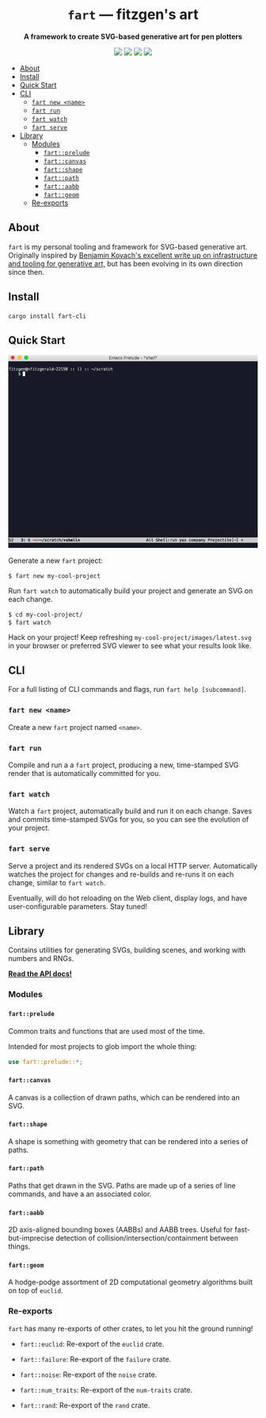 <div align="center">

  <h1><code>fart</code> &mdash; fitzgen's art</h1>

  <strong>A framework to create SVG-based generative art for pen plotters</strong>

  <p>
    <a href="https://docs.rs/fart/"><img src="https://docs.rs/fart/badge.svg"/></a>
    <a href="https://crates.io/crates/fart"><img src="https://img.shields.io/crates/v/fart.svg"/></a>
    <a href="https://crates.io/crates/fart"><img src="https://img.shields.io/crates/d/fart.svg"/></a>
    <a href="https://travis-ci.com/fitzgen/fart"><img src="https://travis-ci.com/fitzgen/fart.svg?branch=master"/></a>
  </p>

</div>

<!-- START doctoc generated TOC please keep comment here to allow auto update -->
<!-- DON'T EDIT THIS SECTION, INSTEAD RE-RUN doctoc TO UPDATE -->


- [About](#about)
- [Install](#install)
- [Quick Start](#quick-start)
- [CLI](#cli)
  - [`fart new <name>`](#fart-new-name)
  - [`fart run`](#fart-run)
  - [`fart watch`](#fart-watch)
  - [`fart serve`](#fart-serve)
- [Library](#library)
  - [Modules](#modules)
    - [`fart::prelude`](#fartprelude)
    - [`fart::canvas`](#fartcanvas)
    - [`fart::shape`](#fartshape)
    - [`fart::path`](#fartpath)
    - [`fart::aabb`](#fartaabb)
    - [`fart::geom`](#fartgeom)
  - [Re-exports](#re-exports)

<!-- END doctoc generated TOC please keep comment here to allow auto update -->

## About

`fart` is my personal tooling and framework for SVG-based generative
art. Originally inspired by [Benjamin Kovach's excellent write up on
infrastructure and tooling for generative
art,](https://www.kovach.me/posts/2018-10-13-infrastructure-of-art.html) but has
been evolving in its own direction since then.

## Install

```
cargo install fart-cli
```

## Quick Start

![fart quick start](./fart.gif)

Generate a new `fart` project:

```
$ fart new my-cool-project
```

Run `fart watch` to automatically build your project and generate an SVG on each
change.

```
$ cd my-cool-project/
$ fart watch
```

Hack on your project! Keep refreshing `my-cool-project/images/latest.svg` in
your browser or preferred SVG viewer to see what your results look like.

## CLI

For a full listing of CLI commands and flags, run `fart help [subcommand]`.

### `fart new <name>`

Create a new `fart` project named `<name>`.

### `fart run`

Compile and run a a `fart` project, producing a new, time-stamped SVG render
that is automatically committed for you.

### `fart watch`

Watch a `fart` project, automatically build and run it on each change. Saves and
commits time-stamped SVGs for you, so you can see the evolution of your project.

### `fart serve`

Serve a project and its rendered SVGs on a local HTTP server. Automatically
watches the project for changes and re-builds and re-runs it on each change,
similar to `fart watch`.

Eventually, will do hot reloading on the Web client, display logs, and have
user-configurable parameters. Stay tuned!

## Library

Contains utilities for generating SVGs, building scenes, and working with
numbers and RNGs.

[**Read the API docs!**](https://docs.rs/fart)

### Modules

#### `fart::prelude`

Common traits and functions that are used most of the time.

Intended for most projects to glob import the whole thing:

```rust
use fart::prelude::*;
```

#### `fart::canvas`

A canvas is a collection of drawn paths, which can be rendered into an SVG.

#### `fart::shape`

A shape is something with geometry that can be rendered into a series of paths.

#### `fart::path`

Paths that get drawn in the SVG. Paths are made up of a series of line commands,
and have a an associated color.

#### `fart::aabb`

2D axis-aligned bounding boxes (AABBs) and AABB trees. Useful for
fast-but-imprecise detection of collision/intersection/containment between
things.

#### `fart::geom`

A hodge-podge assortment of 2D computational geometry algorithms built on top of
`euclid`.

### Re-exports

`fart` has many re-exports of other crates, to let you hit the ground running!

* `fart::euclid`: Re-export of the `euclid` crate.

* `fart::failure`: Re-export of the `failure` crate.

* `fart::noise`: Re-export of the `noise` crate.

* `fart::num_traits`: Re-export of the `num-traits` crate.

* `fart::rand`: Re-export of the `rand` crate.
